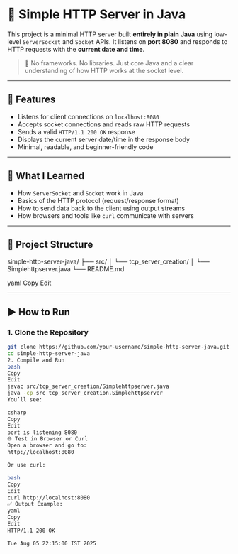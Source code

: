 # 🚀 Simple HTTP Server in Java

This project is a minimal HTTP server built **entirely in plain Java** using low-level `ServerSocket` and `Socket` APIs. It listens on **port 8080** and responds to HTTP requests with the **current date and time**.

> 🔧 No frameworks. No libraries. Just core Java and a clear understanding of how HTTP works at the socket level.

---

## 📌 Features

- Listens for client connections on `localhost:8080`
- Accepts socket connections and reads raw HTTP requests
- Sends a valid `HTTP/1.1 200 OK` response
- Displays the current server date/time in the response body
- Minimal, readable, and beginner-friendly code

---

## 🧠 What I Learned

- How `ServerSocket` and `Socket` work in Java
- Basics of the HTTP protocol (request/response format)
- How to send data back to the client using output streams
- How browsers and tools like `curl` communicate with servers

---

## 📂 Project Structure

simple-http-server-java/
├── src/
│ └── tcp_server_creation/
│ └── Simplehttpserver.java
└── README.md

yaml
Copy
Edit

---

## ▶️ How to Run

### 1. Clone the Repository

```bash
git clone https://github.com/your-username/simple-http-server-java.git
cd simple-http-server-java
2. Compile and Run
bash
Copy
Edit
javac src/tcp_server_creation/Simplehttpserver.java
java -cp src tcp_server_creation.Simplehttpserver
You’ll see:

csharp
Copy
Edit
port is listening 8080
🌐 Test in Browser or Curl
Open a browser and go to:
http://localhost:8080

Or use curl:

bash
Copy
Edit
curl http://localhost:8080
✅ Output Example:
yaml
Copy
Edit
HTTP/1.1 200 OK

Tue Aug 05 22:15:00 IST 2025
